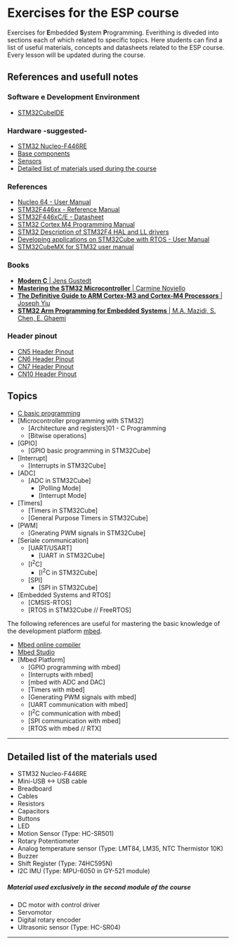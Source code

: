 # Exercises for the ESP course
Exercises for **E**mbedded **S**ystem **P**rogramming. Everithing is diveded into sections each of which related to specific topics.
Here students can find a list of useful materials, concepts and datasheets related to the ESP course.
Every lesson will be updated during the course.

## References and usefull notes

### Software e Development Environment
* [STM32CubeIDE](https://www.st.com/en/development-tools/stm32cubeide.html#tools-software)

### Hardware -suggested-
* [STM32 Nucleo-F446RE](https://www.st.com/en/evaluation-tools/nucleo-f446re.html)
* [Base components](https://www.amazon.it/dp/B01MQIO78W)
* [Sensors](https://www.amazon.it/dp/B01N79PG4G)
* [Detailed list of materials used during the course](https://github.com/FrancoTor95/Embedded-Test#detailed-list-of-the-materials-used)

### References
* [Nucleo 64 - User Manual](https://www.st.com/resource/en/user_manual/dm00105823-stm32-nucleo-64-boards-mb1136-stmicroelectronics.pdf)
* [STM32F446xx - Reference Manual](https://www.st.com/resource/en/reference_manual/dm00135183-stm32f446xx-advanced-arm-based-32-bit-mcus-stmicroelectronics.pdf)
* [STM32F446xC/E - Datasheet](https://www.st.com/resource/en/datasheet/stm32f446mc.pdf)
* [STM32 Cortex M4 Programming Manual](https://www.st.com/resource/en/programming_manual/dm00046982-stm32-cortexm4-mcus-and-mpus-programming-manual-stmicroelectronics.pdf)
* [STM32 Description of STM32F4 HAL and LL drivers](https://www.st.com/resource/en/user_manual/dm00105879-description-of-stm32f4-hal-and-ll-drivers-stmicroelectronics.pdf)
* [Developing applications on STM32Cube with RTOS - User Manual](https://www.st.com/resource/en/user_manual/dm00105262-developing-applications-on-stm32cube-with-rtos-stmicroelectronics.pdf)
* [STM32CubeMX for STM32 user manual](https://www.st.com/content/ccc/resource/technical/document/user_manual/10/c5/1a/43/3a/70/43/7d/DM00104712.pdf/files/DM00104712.pdf/jcr:content/translations/en.DM00104712.pdf)


### Books
* [**Modern C** | Jens Gustedt](https://www.manning.com/books/modern-c)
* [**Mastering the STM32 Microcontroller** | Carmine Noviello](https://leanpub.com/mastering-stm32)
* [**The Definitive Guide to ARM Cortex-M3 and Cortex-M4 Processors** | Joseph Yiu](https://www.amazon.it/Definitive-Guide-Cortex®-M3-Cortex®-M4-Processors/dp/0124080820)
* [**STM32 Arm Programming for Embedded Systems** |  M.A. Mazidi, S. Chen, E. Ghaemi](https://www.amazon.it/STM32-Arm-Programming-Embedded-Systems/dp/0997925949/)

### Header pinout
* [CN5 Header Pinout](https://github.com/FrancoTor95/Embedded-Test/blob/main/HeadersPinout.md#cn5-header-pinout)
* [CN6 Header Pinout](https://github.com/FrancoTor95/Embedded-Test/blob/main/HeadersPinout.md#cn6-header-pinout)
* [CN7 Header Pinout](https://github.com/FrancoTor95/Embedded-Test/blob/main/HeadersPinout.md#cn7-header-pinout)
* [CN10 Header Pinout](https://github.com/FrancoTor95/Embedded-Test/blob/main/HeadersPinout.md#cn10-header-pinout)


## Topics
* [C basic programming](https://github.com/FrancoTor95/Embedded-System-Programming/tree/main/01%20-%20C%20Programming#introduction-to-the-c-programming-language)
* [Microcontroller programming with STM32]
    * [Architecture and registers]01 - C Programming
    * [Bitwise operations]
* [GPIO]
    * [GPIO basic programming in STM32Cube]
* [Interrupt]
    * [Interrupts in STM32Cube]
* [ADC]
    * [ADC in STM32Cube]
        * [Polling Mode]
        * [Interrupt Mode]
* [Timers]
    * [Timers in STM32Cube]
    * [General Purpose Timers in STM32Cube]
* [PWM]
    * [Gnerating PWM signals in STM32Cube]
* [Seriale communication]
    * [UART/USART]
        * [UART in STM32Cube]
    * [I<sup>2</sup>C]
        * [I<sup>2</sup>C in STM32Cube]
    * [SPI]
        * [SPI in STM32Cube]
* [Embedded Systems and RTOS]
    * [CMSIS-RTOS]
    * [RTOS in STM32Cube // FreeRTOS]

The following references are useful for mastering the basic knowledge of the development platform [mbed](https://os.mbed.com).
* [Mbed online compiler](https://ide.mbed.com/compiler)
* [Mbed Studio](https://os.mbed.com/studio)
* [Mbed Platform]
    * [GPIO programming with mbed]
    * [Interrupts with mbed]
    * [mbed with ADC and DAC]
    * [Timers with mbed]
    * [Generating PWM signals with mbed]
    * [UART communication with mbed]
    * [I<sup>2</sup>C communication with mbed]
    * [SPI communication with mbed]
     * [RTOS with mbed // RTX]
***

## Detailed list of the materials used

- STM32 Nucleo-F446RE
- Mini-USB <-> USB cable
- Breadboard
- Cables
- Resistors
- Capacitors
- Buttons
- LED
- Motion Sensor (Type: HC-SR501)
- Rotary Potentiometer
- Analog temperature sensor (Type: LMT84, LM35, NTC Thermistor 10K)
- Buzzer
- Shift Register (Type: 74HC595N)
- I2C IMU (Type: MPU-6050 in GY-521 module)

##### Material used exclusively in the second module of the course
- DC motor with control driver
- Servomotor
- Digital rotary encoder
- Ultrasonic sensor (Type: HC-SR04)
-------------------
